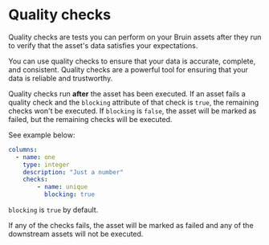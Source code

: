 # Quality checks

Quality checks are tests you can perform on your Bruin assets after they run to verify that the asset's data satisfies your expectations. 

You can use quality checks to ensure that your data is accurate, complete, and consistent. Quality checks are a powerful tool for ensuring that your data is reliable and trustworthy.

Quality checks run **after** the asset has been executed. If an asset fails a quality check and the `blocking` attribute of that check is `true`, the remaining checks won't be executed. 
If `blocking` is `false`, the asset will be marked as failed, but the remaining checks will be executed.

See example below:

```yaml
columns:
  - name: one
    type: integer
    description: "Just a number"
    checks:
        - name: unique
          blocking: true
```

`blocking` is `true` by default.

If any of the checks fails, the asset will be marked as failed and any of the downstream assets will not be executed.